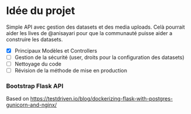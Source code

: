 # Idée du projet
Simple API avec gestion des datasets et des media uploads.
Celà pourrait aider les lives de @anisayari pour que la communauté puisse aider a construire les datasets.
- [x] Principaux Modèles et Controllers
- [ ] Gestion de la sécurité (user, droits pour la configuration des datasets)
- [ ] Nettoyage du code
- [ ] Révision de la méthode de mise en production 

### Bootstrap Flask API
Based on https://testdriven.io/blog/dockerizing-flask-with-postgres-gunicorn-and-nginx/
